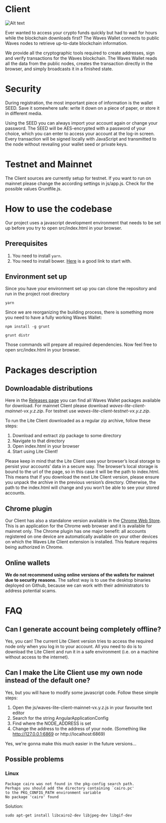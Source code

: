 # Client

![Alt text](https://pbs.twimg.com/media/CjUjPVgVAAA60Pv.jpg "Waves Lite Client Screen")

Ever wanted to access your crypto funds quickly but had to wait for hours while the blockchain downloads first?
The Waves Wallet connects to public Waves nodes to retrieve up-to-date blockchain information.

We provide all the cryptographic tools required to create addresses, sign and verify transactions for the Waves blockchain.
The Waves Wallet reads all the data from the public nodes, creates the transaction directly in the browser,
and simply broadcasts it in a finished state.

# Security

During registration, the most important piece of information is the wallet SEED. Save it somewhere safe:
write it down on a piece of paper, or store it in different media.


Using the SEED you can always import your account again or change your password. The SEED will be AES-encrypted
with a password of your choice, which you can enter to access your account at the log-in screen.
Every transaction will be signed locally with JavaScript and transmitted to the node without revealing your wallet seed or private keys.

# Testnet and Mainnet

The Client sources are currently setup for testnet.
If you want to run on mainnet please change the according settings in js/app.js. Check for the possible values Gruntfile.js.

# How to use the codebase

Our project uses a javascript development environment that needs to be set up before you try to open src/index.html in your browser.

## Prerequisites

1. You need to install `yarn`.
2. You need to install bower. [Here](https://bower.io/) is a good link to start with.

## Environment set up

Since you have your environment set up you can clone the repository and run in the project root directory
```
yarn
```
Since we are reorganizing the building process, there is something more you need to have a fully working Waves Wallet:
```
npm install -g grunt

grunt distr
```
Those commands will prepare all required dependencies. Now feel free to open src/index.html in your browser.

# Packages description

## Downloadable distributions

Here in the [Releases page](https://github.com/waves-wallet/wallet/releases) you can find all Waves Wallet packages available for download.
For mainnet Client please download *waves-lite-client-mainnet-vx.y.z.zip*.
For testnet use *waves-lite-client-testnet-vx.y.z.zip*.

To run the Lite Client downloaded as a regular zip archive, follow these steps:
1. Download and extract zip package to some directory
2. Navigate to that directory
3. Open index.html in your browser
4. Start using Lite Client!

Please keep in mind that the Lite Client uses your browser’s local storage to persist your accounts’ data in a secure way.
The browser’s local storage is bound to the url of the page, so in this case it will be the path to index.html.
This means that if you download the next Lite Client version, please ensure you unpack the archive in the previous version’s directory.
Otherwise, the path to the index.html will change and you won’t be able to see your stored accounts.

## Chrome plugin

Our Client has also a standalone version available in the [Chrome Web Store](https://chrome.google.com/webstore/detail/wavesliteapp/kfmcaklajknfekomaflnhkjjkcjabogm).
This is an application for the Chrome web browser and it is available for mainnet only.
The Chrome plugin has one major benefit: all accounts registered on one device are automatically available on your other devices on which the Waves Lite Client extension is installed.
This feature requires being authorized in Chrome.

## Online wallets

**We do not recommend using online versions of the wallets for mainnet due to security reasons.**
The safest way is to use the desktop binaries deployed on Github, because we can work with their administrators to address potential scams.

# FAQ
## Can I generate account being completely offline?

Yes, you can! The current Lite Client version tries to access the required node only when you log in to your account.
All you need to do is to download the Lite Client and run it in a safe environment (i.e. on a machine without access to the internet).

## Can I make the Lite Client use my own node instead of the default one?

Yes, but you will have to modify some javascript code. Follow these simple steps:
1. Open the js/waves-lite-client-mainnet-vx.y.z.js in your favourite text editor
2. Search for the string AngularApplicationConfig
3. Find where the NODE_ADDRESS is set
4. Change the address to the address of your node. (Something like http://127.0.0.1:6869 or http://localhost:6869)

Yes, we're gonna make this much easier in the future versions...

## Possible problems
### Linux
```
Package cairo was not found in the pkg-config search path.
Perhaps you should add the directory containing `cairo.pc'
to the PKG_CONFIG_PATH environment variable
No package 'cairo' found
```
Solution:
```
sudo apt-get install libcairo2-dev libjpeg-dev libgif-dev
```